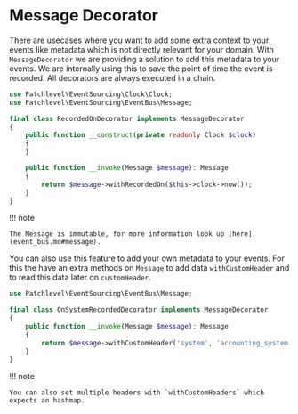 # Message Decorator

There are usecases where you want to add some extra context to your events like metadata which is not directly relevant
for your domain. With `MessageDecorator` we are providing a solution to add this metadata to your events. We are
internally using this to save the point of time the event is recorded. All decorators are always executed in a chain.

```php
use Patchlevel\EventSourcing\Clock\Clock;
use Patchlevel\EventSourcing\EventBus\Message;

final class RecordedOnDecorator implements MessageDecorator
{
    public function __construct(private readonly Clock $clock)
    {
    }

    public function __invoke(Message $message): Message
    {
        return $message->withRecordedOn($this->clock->now());
    }
} 
```
!!! note

    The Message is immutable, for more information look up [here](event_bus.md#message).

You can also use this feature to add your own metadata to your events. For this the have an extra methods on `Message`
to add data `withCustomHeader` and to read this data later on `customHeader`.

```php
use Patchlevel\EventSourcing\EventBus\Message;

final class OnSystemRecordedDecorator implements MessageDecorator
{
    public function __invoke(Message $message): Message
    {
        return $message->withCustomHeader('system', 'accounting_system');
    }
} 
```
!!! note

    You can also set multiple headers with `withCustomHeaders` which expects an hashmap.